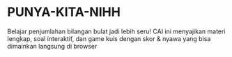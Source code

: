 # PUNYA-KITA-NIHH
Belajar penjumlahan bilangan bulat jadi lebih seru! CAI ini menyajikan materi lengkap, soal interaktif, dan game kuis dengan skor &amp; nyawa yang bisa dimainkan langsung di browser
